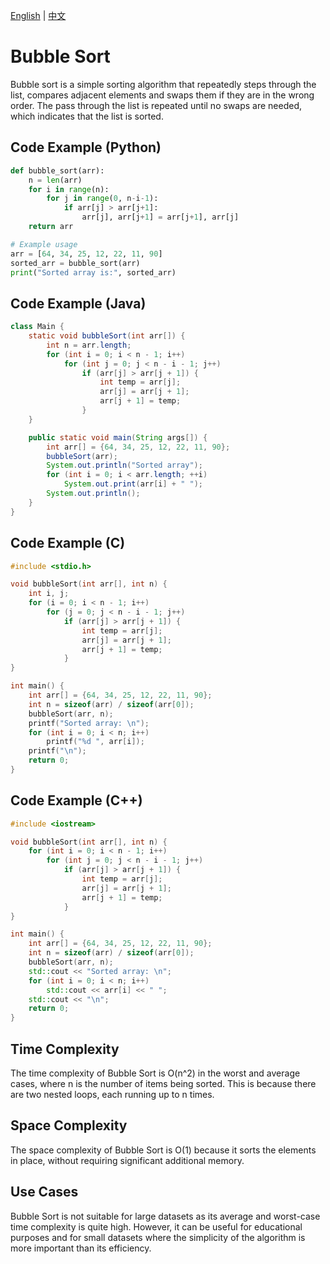 [English](Bubble%20Sort.md) | [中文](Bubble%20Sort_cn.md)

# Bubble Sort

Bubble sort is a simple sorting algorithm that repeatedly steps through the list, compares adjacent elements and swaps them if they are in the wrong order. The pass through the list is repeated until no swaps are needed, which indicates that the list is sorted.

## Code Example (Python)

```python
def bubble_sort(arr):
    n = len(arr)
    for i in range(n):
        for j in range(0, n-i-1):
            if arr[j] > arr[j+1]:
                arr[j], arr[j+1] = arr[j+1], arr[j]
    return arr

# Example usage
arr = [64, 34, 25, 12, 22, 11, 90]
sorted_arr = bubble_sort(arr)
print("Sorted array is:", sorted_arr)
```

## Code Example (Java)

```java
class Main {
    static void bubbleSort(int arr[]) {
        int n = arr.length;
        for (int i = 0; i < n - 1; i++)
            for (int j = 0; j < n - i - 1; j++)
                if (arr[j] > arr[j + 1]) {
                    int temp = arr[j];
                    arr[j] = arr[j + 1];
                    arr[j + 1] = temp;
                }
    }

    public static void main(String args[]) {
        int arr[] = {64, 34, 25, 12, 22, 11, 90};
        bubbleSort(arr);
        System.out.println("Sorted array");
        for (int i = 0; i < arr.length; ++i)
            System.out.print(arr[i] + " ");
        System.out.println();
    }
}
```

## Code Example (C)

```c
#include <stdio.h>

void bubbleSort(int arr[], int n) {
    int i, j;
    for (i = 0; i < n - 1; i++)
        for (j = 0; j < n - i - 1; j++)
            if (arr[j] > arr[j + 1]) {
                int temp = arr[j];
                arr[j] = arr[j + 1];
                arr[j + 1] = temp;
            }
}

int main() {
    int arr[] = {64, 34, 25, 12, 22, 11, 90};
    int n = sizeof(arr) / sizeof(arr[0]);
    bubbleSort(arr, n);
    printf("Sorted array: \n");
    for (int i = 0; i < n; i++)
        printf("%d ", arr[i]);
    printf("\n");
    return 0;
}
```

## Code Example (C++)

```cpp
#include <iostream>

void bubbleSort(int arr[], int n) {
    for (int i = 0; i < n - 1; i++)
        for (int j = 0; j < n - i - 1; j++)
            if (arr[j] > arr[j + 1]) {
                int temp = arr[j];
                arr[j] = arr[j + 1];
                arr[j + 1] = temp;
            }
}

int main() {
    int arr[] = {64, 34, 25, 12, 22, 11, 90};
    int n = sizeof(arr) / sizeof(arr[0]);
    bubbleSort(arr, n);
    std::cout << "Sorted array: \n";
    for (int i = 0; i < n; i++)
        std::cout << arr[i] << " ";
    std::cout << "\n";
    return 0;
}
```

## Time Complexity

The time complexity of Bubble Sort is O(n^2) in the worst and average cases, where n is the number of items being sorted. This is because there are two nested loops, each running up to n times.

## Space Complexity

The space complexity of Bubble Sort is O(1) because it sorts the elements in place, without requiring significant additional memory.

## Use Cases

Bubble Sort is not suitable for large datasets as its average and worst-case time complexity is quite high. However, it can be useful for educational purposes and for small datasets where the simplicity of the algorithm is more important than its efficiency.
